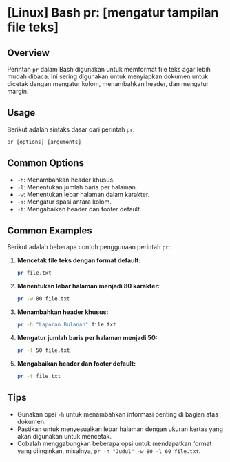 # [Linux] Bash pr: [mengatur tampilan file teks]

## Overview
Perintah `pr` dalam Bash digunakan untuk memformat file teks agar lebih mudah dibaca. Ini sering digunakan untuk menyiapkan dokumen untuk dicetak dengan mengatur kolom, menambahkan header, dan mengatur margin.

## Usage
Berikut adalah sintaks dasar dari perintah `pr`:

```
pr [options] [arguments]
```

## Common Options
- `-h`: Menambahkan header khusus.
- `-l`: Menentukan jumlah baris per halaman.
- `-w`: Menentukan lebar halaman dalam karakter.
- `-s`: Mengatur spasi antara kolom.
- `-t`: Mengabaikan header dan footer default.

## Common Examples
Berikut adalah beberapa contoh penggunaan perintah `pr`:

1. **Mencetak file teks dengan format default:**
   ```bash
   pr file.txt
   ```

2. **Menentukan lebar halaman menjadi 80 karakter:**
   ```bash
   pr -w 80 file.txt
   ```

3. **Menambahkan header khusus:**
   ```bash
   pr -h "Laporan Bulanan" file.txt
   ```

4. **Mengatur jumlah baris per halaman menjadi 50:**
   ```bash
   pr -l 50 file.txt
   ```

5. **Mengabaikan header dan footer default:**
   ```bash
   pr -t file.txt
   ```

## Tips
- Gunakan opsi `-h` untuk menambahkan informasi penting di bagian atas dokumen.
- Pastikan untuk menyesuaikan lebar halaman dengan ukuran kertas yang akan digunakan untuk mencetak.
- Cobalah menggabungkan beberapa opsi untuk mendapatkan format yang diinginkan, misalnya, `pr -h "Judul" -w 80 -l 60 file.txt`.